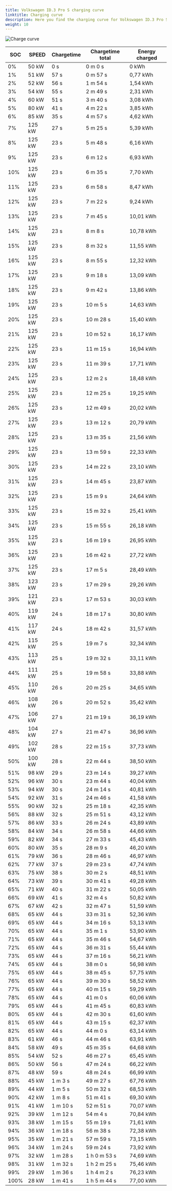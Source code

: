 ```yaml
---
title: Volkswagen ID.3 Pro S charging curve
linktitle: Charging curve
description: Here you find the charging curve for Volkswagen ID.3 Pro S. 
weight: 10
---
```

<!-- markdownlint-disable MD033 -->
![Charge curve](../chargingcurve.svg  "Charging curve")




|SOC | SPEED|Chargetime | Chargetime total | Energy charged |
|-----|-----|-----|-----|-----|
|0%|50 kW|  0 s|  0 m 0 s |0 kWh |
|1%|51 kW|  57 s|  0 m 57 s |0,77 kWh |
|2%|52 kW|  56 s|  1 m 54 s |1,54 kWh |
|3%|54 kW|  55 s|  2 m 49 s |2,31 kWh |
|4%|60 kW|  51 s|  3 m 40 s |3,08 kWh |
|5%|80 kW|  41 s|  4 m 22 s |3,85 kWh |
|6%|85 kW|  35 s|  4 m 57 s |4,62 kWh |
|7%|125 kW|  27 s|  5 m 25 s |5,39 kWh |
|8%|125 kW|  23 s|  5 m 48 s |6,16 kWh |
|9%|125 kW|  23 s|  6 m 12 s |6,93 kWh |
|10%|125 kW|  23 s|  6 m 35 s |7,70 kWh |
|11%|125 kW|  23 s|  6 m 58 s |8,47 kWh |
|12%|125 kW|  23 s|  7 m 22 s |9,24 kWh |
|13%|125 kW|  23 s|  7 m 45 s |10,01 kWh |
|14%|125 kW|  23 s|  8 m 8 s |10,78 kWh |
|15%|125 kW|  23 s|  8 m 32 s |11,55 kWh |
|16%|125 kW|  23 s|  8 m 55 s |12,32 kWh |
|17%|125 kW|  23 s|  9 m 18 s |13,09 kWh |
|18%|125 kW|  23 s|  9 m 42 s |13,86 kWh |
|19%|125 kW|  23 s|  10 m 5 s |14,63 kWh |
|20%|125 kW|  23 s|  10 m 28 s |15,40 kWh |
|21%|125 kW|  23 s|  10 m 52 s |16,17 kWh |
|22%|125 kW|  23 s|  11 m 15 s |16,94 kWh |
|23%|125 kW|  23 s|  11 m 39 s |17,71 kWh |
|24%|125 kW|  23 s|  12 m 2 s |18,48 kWh |
|25%|125 kW|  23 s|  12 m 25 s |19,25 kWh |
|26%|125 kW|  23 s|  12 m 49 s |20,02 kWh |
|27%|125 kW|  23 s|  13 m 12 s |20,79 kWh |
|28%|125 kW|  23 s|  13 m 35 s |21,56 kWh |
|29%|125 kW|  23 s|  13 m 59 s |22,33 kWh |
|30%|125 kW|  23 s|  14 m 22 s |23,10 kWh |
|31%|125 kW|  23 s|  14 m 45 s |23,87 kWh |
|32%|125 kW|  23 s|  15 m 9 s |24,64 kWh |
|33%|125 kW|  23 s|  15 m 32 s |25,41 kWh |
|34%|125 kW|  23 s|  15 m 55 s |26,18 kWh |
|35%|125 kW|  23 s|  16 m 19 s |26,95 kWh |
|36%|125 kW|  23 s|  16 m 42 s |27,72 kWh |
|37%|125 kW|  23 s|  17 m 5 s |28,49 kWh |
|38%|123 kW|  23 s|  17 m 29 s |29,26 kWh |
|39%|121 kW|  23 s|  17 m 53 s |30,03 kWh |
|40%|119 kW|  24 s|  18 m 17 s |30,80 kWh |
|41%|117 kW|  24 s|  18 m 42 s |31,57 kWh |
|42%|115 kW|  25 s|  19 m 7 s |32,34 kWh |
|43%|113 kW|  25 s|  19 m 32 s |33,11 kWh |
|44%|111 kW|  25 s|  19 m 58 s |33,88 kWh |
|45%|110 kW|  26 s|  20 m 25 s |34,65 kWh |
|46%|108 kW|  26 s|  20 m 52 s |35,42 kWh |
|47%|106 kW|  27 s|  21 m 19 s |36,19 kWh |
|48%|104 kW|  27 s|  21 m 47 s |36,96 kWh |
|49%|102 kW|  28 s|  22 m 15 s |37,73 kWh |
|50%|100 kW|  28 s|  22 m 44 s |38,50 kWh |
|51%|98 kW|  29 s|  23 m 14 s |39,27 kWh |
|52%|96 kW|  30 s|  23 m 44 s |40,04 kWh |
|53%|94 kW|  30 s|  24 m 14 s |40,81 kWh |
|54%|92 kW|  31 s|  24 m 46 s |41,58 kWh |
|55%|90 kW|  32 s|  25 m 18 s |42,35 kWh |
|56%|88 kW|  32 s|  25 m 51 s |43,12 kWh |
|57%|86 kW|  33 s|  26 m 24 s |43,89 kWh |
|58%|84 kW|  34 s|  26 m 58 s |44,66 kWh |
|59%|82 kW|  34 s|  27 m 33 s |45,43 kWh |
|60%|80 kW|  35 s|  28 m 9 s |46,20 kWh |
|61%|79 kW|  36 s|  28 m 46 s |46,97 kWh |
|62%|77 kW|  37 s|  29 m 23 s |47,74 kWh |
|63%|75 kW|  38 s|  30 m 2 s |48,51 kWh |
|64%|73 kW|  39 s|  30 m 41 s |49,28 kWh |
|65%|71 kW|  40 s|  31 m 22 s |50,05 kWh |
|66%|69 kW|  41 s|  32 m 4 s |50,82 kWh |
|67%|67 kW|  42 s|  32 m 47 s |51,59 kWh |
|68%|65 kW|  44 s|  33 m 31 s |52,36 kWh |
|69%|65 kW|  44 s|  34 m 16 s |53,13 kWh |
|70%|65 kW|  44 s|  35 m 1 s |53,90 kWh |
|71%|65 kW|  44 s|  35 m 46 s |54,67 kWh |
|72%|65 kW|  44 s|  36 m 31 s |55,44 kWh |
|73%|65 kW|  44 s|  37 m 16 s |56,21 kWh |
|74%|65 kW|  44 s|  38 m 0 s |56,98 kWh |
|75%|65 kW|  44 s|  38 m 45 s |57,75 kWh |
|76%|65 kW|  44 s|  39 m 30 s |58,52 kWh |
|77%|65 kW|  44 s|  40 m 15 s |59,29 kWh |
|78%|65 kW|  44 s|  41 m 0 s |60,06 kWh |
|79%|65 kW|  44 s|  41 m 45 s |60,83 kWh |
|80%|65 kW|  44 s|  42 m 30 s |61,60 kWh |
|81%|65 kW|  44 s|  43 m 15 s |62,37 kWh |
|82%|65 kW|  44 s|  44 m 0 s |63,14 kWh |
|83%|61 kW|  46 s|  44 m 46 s |63,91 kWh |
|84%|58 kW|  49 s|  45 m 35 s |64,68 kWh |
|85%|54 kW|  52 s|  46 m 27 s |65,45 kWh |
|86%|50 kW|  56 s|  47 m 24 s |66,22 kWh |
|87%|48 kW|  59 s|  48 m 24 s |66,99 kWh |
|88%|45 kW| 1 m 3 s|  49 m 27 s |67,76 kWh |
|89%|44 kW| 1 m 5 s|  50 m 32 s |68,53 kWh |
|90%|42 kW| 1 m 8 s|  51 m 41 s |69,30 kWh |
|91%|41 kW| 1 m 10 s|  52 m 51 s |70,07 kWh |
|92%|39 kW| 1 m 12 s|  54 m 4 s |70,84 kWh |
|93%|38 kW| 1 m 15 s|  55 m 19 s |71,61 kWh |
|94%|36 kW| 1 m 18 s|  56 m 38 s |72,38 kWh |
|95%|35 kW| 1 m 21 s|  57 m 59 s |73,15 kWh |
|96%|34 kW| 1 m 24 s|  59 m 24 s |73,92 kWh |
|97%|32 kW| 1 m 28 s| 1 h 0 m 53 s |74,69 kWh |
|98%|31 kW| 1 m 32 s| 1 h 2 m 25 s |75,46 kWh |
|99%|29 kW| 1 m 36 s| 1 h 4 m 2 s |76,23 kWh |
|100%|28 kW| 1 m 41 s| 1 h 5 m 44 s |77,00 kWh |

